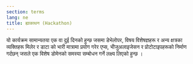 ```yaml
---
section: terms
lang: ne
title: ह्याकाथन (Hackathon)
---
```


यो कार्यक्रम सामान्यतया एक वा दुई दिनको हुन्छ जसमा डेभेलोपर, विषय विशेषज्ञहरू र अन्य क्षत्रका व्यक्तिहरू मिलेर र डाटा को भारी  मात्रामा प्रयोग गरेर एप्स, भीजुअलाइजेसन र प्रोटोटाइपहरूको निर्माण गर्दछन् जसले  एक विशेष डोमेनको  समस्या सम्बोधन गर्ने लक्ष्य लिएको हुन्छ ।
